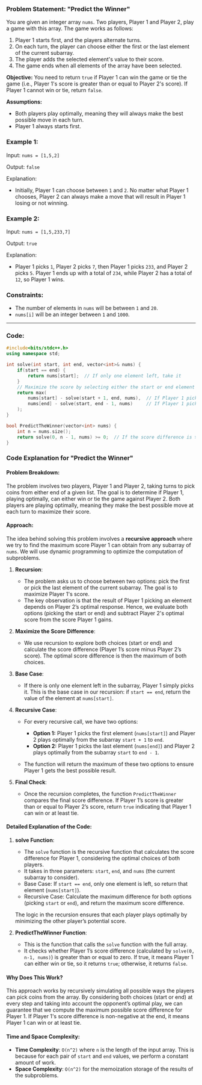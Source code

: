 ### Problem Statement: "Predict the Winner"

You are given an integer array `nums`. Two players, Player 1 and Player 2, play a game with this array. The game works as follows:

1. Player 1 starts first, and the players alternate turns.
2. On each turn, the player can choose either the first or the last element of the current subarray.
3. The player adds the selected element's value to their score.
4. The game ends when all elements of the array have been selected.

**Objective:** You need to return `true` if Player 1 can win the game or tie the game (i.e., Player 1's score is greater than or equal to Player 2's score). If Player 1 cannot win or tie, return `false`.

**Assumptions:**
- Both players play optimally, meaning they will always make the best possible move in each turn.
- Player 1 always starts first.

### Example 1:
Input: `nums = [1,5,2]`

Output: `false`

Explanation:
- Initially, Player 1 can choose between `1` and `2`. No matter what Player 1 chooses, Player 2 can always make a move that will result in Player 1 losing or not winning.

### Example 2:
Input: `nums = [1,5,233,7]`

Output: `true`

Explanation:
- Player 1 picks `1`, Player 2 picks `7`, then Player 1 picks `233`, and Player 2 picks `5`. Player 1 ends up with a total of `234`, while Player 2 has a total of `12`, so Player 1 wins.

### Constraints:
- The number of elements in `nums` will be between `1` and `20`.
- `nums[i]` will be an integer between `1` and `1000`.

---

### Code:

```cpp
#include<bits/stdc++.h>
using namespace std;

int solve(int start, int end, vector<int>& nums) {
    if(start == end) {
        return nums[start];  // If only one element left, take it
    }
    // Maximize the score by selecting either the start or end element
    return max(
        nums[start] - solve(start + 1, end, nums),  // If Player 1 picks the start element
        nums[end] - solve(start, end - 1, nums)     // If Player 1 picks the end element
    );
}

bool PredictTheWinner(vector<int> nums) {
    int n = nums.size();
    return solve(0, n - 1, nums) >= 0;  // If the score difference is >= 0, Player 1 can win or tie
}
```

### Code Explanation for "Predict the Winner"

#### Problem Breakdown:
The problem involves two players, Player 1 and Player 2, taking turns to pick coins from either end of a given list. The goal is to determine if Player 1, playing optimally, can either win or tie the game against Player 2. Both players are playing optimally, meaning they make the best possible move at each turn to maximize their score.

#### Approach:
The idea behind solving this problem involves a **recursive approach** where we try to find the maximum score Player 1 can obtain from any subarray of `nums`. We will use dynamic programming to optimize the computation of subproblems.

1. **Recursion**:
   - The problem asks us to choose between two options: pick the first or pick the last element of the current subarray. The goal is to maximize Player 1's score.
   - The key observation is that the result of Player 1 picking an element depends on Player 2’s optimal response. Hence, we evaluate both options (picking the start or end) and subtract Player 2's optimal score from the score Player 1 gains.
   
2. **Maximize the Score Difference**:
   - We use recursion to explore both choices (start or end) and calculate the score difference (Player 1’s score minus Player 2’s score). The optimal score difference is then the maximum of both choices.
   
3. **Base Case**:
   - If there is only one element left in the subarray, Player 1 simply picks it. This is the base case in our recursion: if `start == end`, return the value of the element at `nums[start]`.

4. **Recursive Case**:
   - For every recursive call, we have two options:
     - **Option 1:** Player 1 picks the first element (`nums[start]`) and Player 2 plays optimally from the subarray `start + 1` to `end`.
     - **Option 2:** Player 1 picks the last element (`nums[end]`) and Player 2 plays optimally from the subarray `start` to `end - 1`.
   
   - The function will return the maximum of these two options to ensure Player 1 gets the best possible result.

5. **Final Check**:
   - Once the recursion completes, the function `PredictTheWinner` compares the final score difference. If Player 1’s score is greater than or equal to Player 2’s score, return `true` indicating that Player 1 can win or at least tie.

#### Detailed Explanation of the Code:

1. **solve Function**:
   - The `solve` function is the recursive function that calculates the score difference for Player 1, considering the optimal choices of both players.
   - It takes in three parameters: `start`, `end`, and `nums` (the current subarray to consider).
   - Base Case: If `start == end`, only one element is left, so return that element (`nums[start]`).
   - Recursive Case: Calculate the maximum difference for both options (picking `start` or `end`), and return the maximum score difference.
   
   The logic in the recursion ensures that each player plays optimally by minimizing the other player’s potential score.

2. **PredictTheWinner Function**:
   - This is the function that calls the `solve` function with the full array.
   - It checks whether Player 1’s score difference (calculated by `solve(0, n-1, nums)`) is greater than or equal to zero. If true, it means Player 1 can either win or tie, so it returns `true`; otherwise, it returns `false`.

#### Why Does This Work?
This approach works by recursively simulating all possible ways the players can pick coins from the array. By considering both choices (start or end) at every step and taking into account the opponent’s optimal play, we can guarantee that we compute the maximum possible score difference for Player 1. If Player 1's score difference is non-negative at the end, it means Player 1 can win or at least tie.

#### Time and Space Complexity:
- **Time Complexity**: `O(n^2)` where `n` is the length of the input array. This is because for each pair of `start` and `end` values, we perform a constant amount of work.
- **Space Complexity**: `O(n^2)` for the memoization storage of the results of the subproblems.
